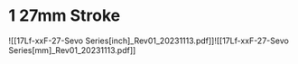 # 1 27mm Stroke 
![[17Lf-xxF-27-Sevo Series[inch]_Rev01_20231113.pdf]]![[17Lf-xxF-27-Sevo Series[mm]_Rev01_20231113.pdf]]